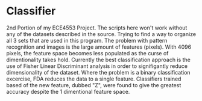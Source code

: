 # Classifier
2nd Portion of my ECE4553 Project. The scripts here won't work without any of the datasets described in the source. Trying to find a way to organize all 3 sets that are used in this program. The problem with pattern recognition and images is the large amount of features (pixels). With 4096 pixels, the feature space becomes less populated as the curse of dimentionality takes hold. Currently the best classification approach is the use of Fisher Linear Discriminant analysis in order to signifigantly reduce dimensionality of the dataset. Where the problem is a binary classification excercise, FDA reduces the data to a single feature. Classifiers trained based of the new feature, dubbed "Z", were found to give the greatest accuracy despite the 1 dimentional feature space.  
